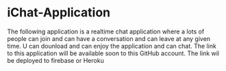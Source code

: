 # iChat-Application
The following application is a realtime chat application  where a lots of people can join and can have a conversation and can leave at any  given time.
U can dounload and can enjoy the application and can chat. The link to this application will be available soon to this GitHub account.
The link wil be deployed to firebase or Heroku
